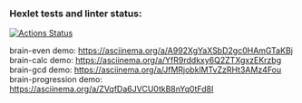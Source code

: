 ### Hexlet tests and linter status:
[![Actions Status](https://github.com/821125/python-project-49/workflows/hexlet-check/badge.svg)](https://github.com/821125/python-project-49/actions)

brain-even demo: https://asciinema.org/a/A992XgYaXSbD2gc0HAmGTaKBj
brain-calc demo: https://asciinema.org/a/YfR9rddkxy6Q2ZTXgxzEKrzbg
brain-gcd demo: https://asciinema.org/a/JfMRjobklMTvZzRHt3AMz4Fou
brain-progression demo: https://asciinema.org/a/ZVqfDa6JVCU0tkB8nYq0tFd8I